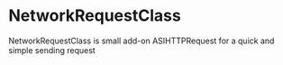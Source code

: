 NetworkRequestClass
===================

NetworkRequestClass is small add-on ASIHTTPRequest  for a quick and simple sending request
